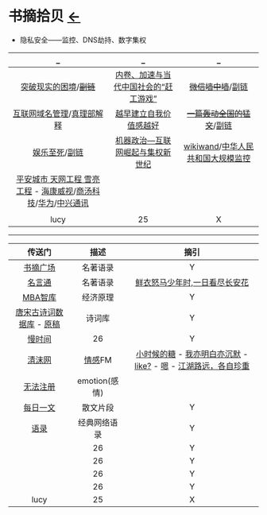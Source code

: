 # 书摘拾贝  [←](index.md)

- 隐私安全——监控、DNS劫持、数字集权

| _ | _ | _ |
|:---:|:---:|:---:|
| [突破现实的困境](https://cdn.jsdelivr.net/gh/AmbroseRen/Picture@master/book/Method/%E7%AA%81%E7%A0%B4%E7%8E%B0%E5%AE%9E%E7%9A%84%E5%9B%B0%E5%A2%83%EF%BC%9A%E8%B6%8B%E5%8A%BF%E3%80%81%E7%A6%80%E8%B5%8B%E4%B8%8E%E4%BC%81%E4%B8%9A%E5%AE%B6%E7%9A%84%E5%A4%A7%E6%88%98%E7%95%A5%20-%20%E5%85%8B%E9%87%8C%E6%96%AF%C2%B7%E5%B8%83%E6%8B%89%E5%BE%B7%E5%88%A9%20&%20%E8%B4%BA%E7%9D%A6%E5%BB%B7%20&%20%E6%96%AF%E6%96%87%C2%B7%E6%96%AF%E5%AF%86%E7%89%B9.pdf)/~~[副链](http://reader.epubee.com/books/mobile/80/800e5427f8167a4563c9b79dd66ad96b/text00011.html)~~ | [内卷、加速与当代中国社会的“赶工游戏”](https://jingine.com/9309) | ~~[微信墙中墙](https://www.darmau.com/inside-wechat-wall/)~~/[副链](https://medium.com/@darmau/inside-wechat-wall-76d357158d0c) |
| [互联网域名管理](https://dmesg.app/domain-lucky-too-lucky.html)/[真理部解释](https://www.zhihu.com/question/41864611) | [越早建立自我价值感越好](https://www.douban.com/note/800445906/) | ~~[一篇轰动全国的猛文](https://zhengqiang.blog.csdn.net/article/details/46410971)~~/[副链](../Doc/article/一篇轰动全国的猛文.md) |
| [娱乐至死](https://blog.csdn.net/gt9000/article/details/85991150)/[副链](../Doc/article/娱乐至死.md) | [机器政治—互联网崛起与集权新世纪](https://www.caa-ins.org/archives/3665) | [wikiwand](https://www.wikiwand.com/)/[中华人民共和国大规模监控](https://www.wikiwand.com/zh-cn/中华人民共和国大规模监控) |
| [平安城市 天网工程 雪亮工程](https://zh.wikipedia.org/wiki/中华人民共和国大规模监控) - [海康威视](https://zh.wikipedia.org/wiki/海康威视)/[商汤科技](https://zh.wikipedia.org/wiki/商汤科技)/[华为](https://zh.wikipedia.org/wiki/华为)/[中兴通讯](https://zh.wikipedia.org/wiki/中兴通讯) | []() | []() |
| []() | []() | []() |
| lucy | 25 | X |

- - -

| 传送门 | 描述 | 摘引 |
|:---:|:---:|:---:|
| [书摘广场](https://memo.bookfere.com/community/posts) | 名著语录 | Y |
| [名言通](https://www.mingyantong.com/) | 名著语录 | [鲜衣怒马少年时,一日看尽长安花](https://www.mingyantong.com/ju/2873410) |
| [MBA智库](https://wiki.mbalib.com/wiki/%E9%A6%96%E9%A1%B5) | 经济原理 | Y |
| [唐宋古诗词数据库](https://shici.store/huajianji/) - [原稿](https://github.com/chinese-poetry/chinese-poetry) | 诗词库 | Y |
| [慢时间](http://www.manshijian.com/) | 26 | Y |
| [清沫网](https://www.qingmo.net/) | [情感](https://www.qingmo.net/qingganfm)FM | [小时候的糖](https://www.qingmo.net/article/26975.html) - [我亦明白亦沉默](https://www.qingmo.net/article/7352.html) - [like?](https://www.qingmo.net/article/15751.html) - [嗯](https://www.qingmo.net/article/24145.html) - [江湖路远，各自珍重](https://www.qingmo.net/article/22282.html) |
| [无法注册](http://www.wufazhuce.com/) | emotion(感情) |  |
| [每日一文](https://meiriyiwen.com/random) | 散文片段 | Y |
| [语录](https://www.lz13.cn/jingdianyulu/20872.html) | 经典网络语录 | Y |
| []() | 26 | Y |
| []() | 26 | Y |
| []() | 26 | Y |
| []() | 26 | Y |
| lucy | 25 | X |
